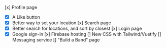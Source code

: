 [x] Profile page
- [x] A Like button
- [x] Better way to set your location
[x] Search page
- [x] Better search for locations, and sort by closest
[x] Login page
- [x] Google sign-in
[x] Firebase hosting
[] New CSS with Tailwind/Vuetify
[] Messaging service
[] "Build a Band" page
